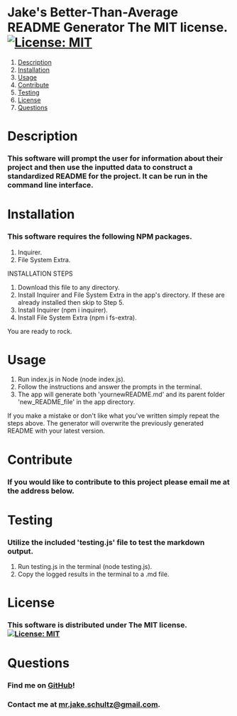 # Jake's Better-Than-Average README Generator The MIT license. [![License: MIT](https://img.shields.io/badge/License-MIT-yellow.svg)](https://opensource.org/licenses/MIT)

1. [Description](#description)
2. [Installation](#installation)
3. [Usage](#usage)
4. [Contribute](#contribute)
5. [Testing](#testing)
6. [License](#license)
7. [Questions](#questions)

# Description

### This software will prompt the user for information about their project and then use the inputted data to construct a standardized README for the project. It can be run in the command line interface.

# Installation

### This software requires the following NPM packages.

1. Inquirer.
2. File System Extra.

INSTALLATION STEPS

1. Download this file to any directory.
2. Install Inquirer and File System Extra in the app's directory. If these are already installed then skip to Step 5.
3. Install Inquirer (npm i inquirer).
4. Install File System Extra (npm i fs-extra).

You are ready to rock.

# Usage

1. Run index.js in Node (node index.js).
2. Follow the instructions and answer the prompts in the terminal.
3. The app will generate both 'yournewREADME.md' and its parent folder 'new_README_file' in the app directory.

If you make a mistake or don't like what you've written simply repeat the steps above. The generator will overwrite the previously generated README with your latest version.

# Contribute

### If you would like to contribute to this project please email me at the address below.

# Testing

### Utilize the included 'testing.js' file to test the markdown output.

1. Run testing.js in the terminal (node testing.js).
2. Copy the logged results in the terminal to a .md file.

# License

### This software is distributed under The MIT license. [![License: MIT](https://img.shields.io/badge/License-MIT-yellow.svg)](https://opensource.org/licenses/MIT)

# Questions

### Find me on [GitHub](https://github.com/mrjakeschultz)!

### Contact me at [mr.jake.schultz@gmail.com](mr.jake.schultz@gmail.com).

